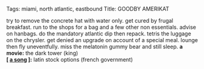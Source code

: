 Tags: miami, north atlantic, eastbound
Title: GOODBY AMERIKAT
  
try to remove the concrete hat with water only. get cured by frugal breakfast. run to the shops for a bag and a few other non essentials. advise on hanbags. do the mandatory atlantic dip then repack. tetris the luggage on the chrysler. get denied an upgrade on account of a special meal. lounge then fly uneventfully. miss the melatonin gummy bear and still sleep.
**a movie:** the dark tower (king)  
**[ [a song](https://open.spotify.com/track/1ynxKuA0ILHkbg3XzQ3InU) ]:** latin stock options (french government)